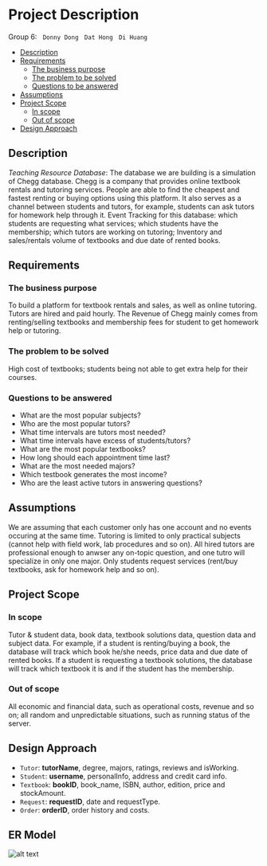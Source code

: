 # Project Description
Group 6: &nbsp; `Donny Dong` &nbsp; `Dat Hong` &nbsp; `Di Huang`

- [Description](#description)
- [Requirements](#requirements)
	- [The business purpose](#the-business-purpose)
	- [The problem to be solved](#the-problem-to-be-solved)
	- [Questions to be answered](#questions-to-be-answered)
- [Assumptions](#assumptions)
- [Project Scope](#project-scope)
	- [In scope](#in-scope)
	- [Out of scope](#out-of-scope)
- [Design Approach](#design-approach)

## Description
_Teaching Resource Database_: The database we are building is a simulation of Chegg database. Chegg is a company that provides online textbook rentals and tutoring services. People are able to find the cheapest and fastest renting or buying options using this platform. It also serves as a channel between students and tutors, for example, students can ask tutors for homework help through it. Event Tracking for this database: which students are requesting what services; which students have the membership; which tutors are working on tutoring; Inventory and sales/rentals volume of textbooks and due date of rented books.

## Requirements
### The business purpose
To build a platform for textbook rentals and sales, as well as online tutoring. Tutors are hired and paid hourly. The Revenue of Chegg mainly comes from renting/selling textbooks and membership fees for student to get homework help or tutoring.
### The problem to be solved
High cost of textbooks; students being not able to get extra help for their courses.
### Questions to be answered
- What are the most popular subjects?  
- Who are the most popular tutors?  
- What time intervals are tutors most needed?  
- What time intervals have excess of students/tutors?  
- What are the most popular textbooks?  
- How long should each appointment time last?
- What are the most needed majors?
- Which testbook generates the most income?
- Who are the least active tutors in answering questions?

## Assumptions
We are assuming that each customer only has one account and no events occuring at the same time. Tutoring is limited to only practical subjects (cannot help with field work, lab procedures and so on). All hired tutors are professional enough to anwser any on-topic question, and one tutro will specialize in only one major. Only students request services (rent/buy textbooks, ask for homework help and so on).

## Project Scope
### In scope
Tutor & student data, book data, textbook solutions data, question data and subject data. For example, if a student is renting/buying a book, the database will track which book he/she needs, price data and due date of rented books. If a student is requesting a textbook solutions, the database will track which textbook it is and if the student has the membership. 
### Out of scope
All economic and financial data, such as operational costs, revenue and so on; all random and unpredictable situations, such as running status of the server.

## Design Approach
- `Tutor`: __tutorName__, degree, majors, ratings, reviews and isWorking.
- `Student`: __username__, personalInfo, address and credit card info.
- `Textbook`: __bookID__, book_name, ISBN, author, edition, price and stockAmount.
- `Request`: __requestID__, date and requestType.
- `Order`: __orderID__, order history and costs.

## ER Model
![alt text](https://github.com/r2dong/DB-Group6/blob/master/r2dong/ERModel2.png)

